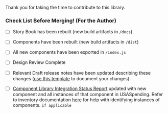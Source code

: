 Thank you for taking the time to contribute to this library.

### Check List Before Merging! (For the Author)
- [ ] Story Book has been rebuilt (new build artifacts in `/docs`)
- [ ] Components have been rebuilt (new build artifacts in `/dist`)
- [ ] All new components have been exported in `/index.js`
- [ ] Design Review Complete
- [ ] Relevant Draft release notes have been updated describing these changes ([use this template](https://github.com/fedspendingtransparency/data-transparency-ui/blob/master/draft_release_notes.md) to document your changes)
- [ ] [Component Library Integration Status Report](https://github.com/fedspendingtransparency/data-act-documentation/blob/data-transparency-ui/frontend_apps/component-library-integration-status.md) updated with new component and all instances of that component in USASpending. Refer to inventory documentation [here](https://airtable.com/tblHeQOwctk5z5FOj/viw2T0ewpuDPOhHtL?blocks=show) for help with identifying instances of components. `if applicable`

